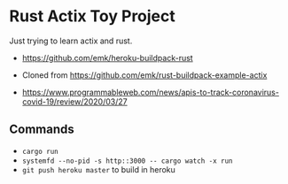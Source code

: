# Rust Actix Toy Project

Just trying to learn actix and rust.

- https://github.com/emk/heroku-buildpack-rust
- Cloned from https://github.com/emk/rust-buildpack-example-actix




- https://www.programmableweb.com/news/apis-to-track-coronavirus-covid-19/review/2020/03/27





## Commands



- `cargo run`
- `systemfd --no-pid -s http::3000 -- cargo watch -x run`
- `git push heroku master` to build in heroku
